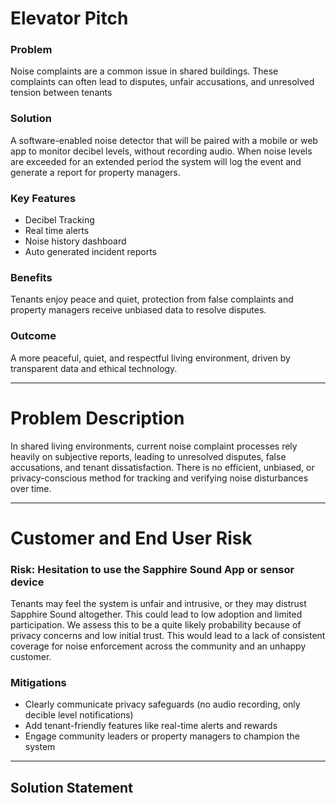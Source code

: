 # Elevator Pitch
### Problem
Noise complaints are a common issue in shared buildings. These complaints can often lead to disputes, unfair accusations, and unresolved tension between tenants

### Solution
A software-enabled noise detector that will be paired with a mobile or web app to monitor decibel levels, without recording audio. When noise levels are exceeded for an extended period the system will log the event and generate a report for property managers.

### Key Features
- Decibel Tracking
- Real time alerts
- Noise history dashboard
- Auto generated incident reports

### Benefits
Tenants enjoy peace and quiet, protection from false complaints and property managers receive unbiased data to resolve disputes.

### Outcome
A more peaceful, quiet, and respectful living environment, driven by transparent data and ethical technology.

---
# Problem Description
In shared living environments, current noise complaint processes rely heavily on subjective reports, leading to unresolved disputes, false accusations, and tenant dissatisfaction. There is no efficient, unbiased, or privacy-conscious method for tracking and verifying noise disturbances over time.

---
# Customer and End User Risk
### Risk: Hesitation to use the Sapphire Sound App or sensor device
Tenants may feel the system is unfair and intrusive, or they may distrust Sapphire Sound altogether. This could lead to low adoption and limited participation. We assess this to be a quite likely probability because of privacy concerns and low initial trust. This would lead to a lack of consistent coverage for noise enforcement across the community and an unhappy customer.

### Mitigations
- Clearly communicate privacy safeguards (no audio recording, only decible level notifications)
- Add tenant-friendly features like real-time alerts and rewards
- Engage community leaders or property managers to champion the system

---
## Solution Statement
